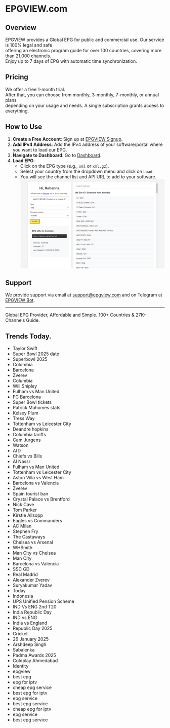 # EPGVIEW.com



## Overview
EPGVIEW provides a Global EPG for public and commercial use. Our service is 100% legal and safe\
offering an electronic program guide for over 100 countries, covering more than 21,000 channels.\
Enjoy up to 7 days of EPG with automatic time synchronization.

## Pricing
We offer a free 1-month trial. \
After that, you can choose from monthly, 3-monthly, 7-monthly, or annual plans \
depending on your usage and needs. A single subscription grants access to everything.

## How to Use
1. **Create a Free Account**: Sign up at [EPGVIEW Signup](https://epgview.com/signup.php).
2. **Add IPv4 Address**: Add the IPv4 address of your software/portal where you want to load our EPG.
3. **Navigate to Dashboard**: Go to [Dashboard](https://epgview.com/dashboard.php).
4. **Load EPG**:
   - Click on the EPG type (e.g., `xml` or `xml.gz`).
   - Select your country from the dropdown menu and click on `Load`.
   - You will see the channel list and API URL to add to your software.
![EPGVIEW](img/dashboard.png)
## Support
We provide support via email at [support@epgview.com](mailto:support@epgview.com) and on Telegram at [EPGVIEW Bot](https://t.me/epgview_bot).

---

Global EPG Provider, Affordable and Simple. 100+ Countries & 27K+ Channels Guide.

## Trends Today.

- Taylor Swift
- Super Bowl 2025 date
- Superbowl 2025
- Colombia
- Barcelona
- Zverev
- Columbia
- Will Shipley
- Fulham vs Man United
- FC Barcelona
- Super Bowl tickets
- Patrick Mahomes stats
- Kelsey Plum
- Tress Way
- Tottenham vs Leicester City
- Deandre hopkins
- Columbia tariffs
- Cam Jurgens
- Watson
- AfD
- Chiefs vs Bills
- Al Nassr
- Fulham vs Man United
- Tottenham vs Leicester City
- Aston Villa vs West Ham
- Barcelona vs Valencia
- Zverev
- Spain tourist ban
- Crystal Palace vs Brentford
- Nick Cave
- Tom Parker
- Kirstie Allsopp
- Eagles vs Commanders
- AC Milan
- Stephen Fry
- The Castaways
- Chelsea vs Arsenal
- WHSmith
- Man City vs Chelsea
- Man City
- Barcelona vs Valencia
- SSC GD
- Real Madrid
- Alexander Zverev
- Suryakumar Yadav
- Today
- Indonesia
- UPS Unified Pension Scheme
- IND Vs ENG 2nd T20
- India Republic Day
- IND vs ENG
- India vs England
- Republic Day 2025
- Cricket
- 26 January 2025
- Arshdeep Singh
- Sabalenka
- Padma Awards 2025
- Coldplay Ahmedabad
- Identity
- epgview
- best epg
- epg for iptv
- cheap epg service
- best epg for iptv
- epg service
- best epg service
- cheap epg for iptv
- epg service
- best epg service
